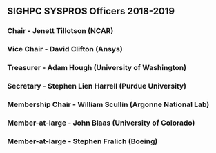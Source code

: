 ## SIGHPC SYSPROS Officers 2018-2019

### Chair - Jenett Tillotson (NCAR)
### Vice Chair - David Clifton (Ansys)
### Treasurer - Adam Hough (University of Washington)
### Secretary - Stephen Lien Harrell (Purdue University)
### Membership Chair - William Scullin (Argonne National Lab)
### Member-at-large - John Blaas (University of Colorado)
### Member-at-large - Stephen Fralich (Boeing)
